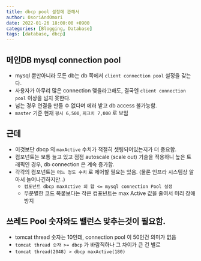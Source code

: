 ```yaml
---
title: dbcp pool 설정에 관해서
author: OsoriAndOmori
date: 2022-01-26 18:00:00 +0900
categories: [Blogging, Database]
tags: [database, dbcp]
---
```


## 메인DB mysql connection pool
- mysql 뿐만아니라 모든 db는 db 쪽에서 `client connection pool`  설정을 갖는다.
- 사용자가 아무리 많은 connection 맺을라고해도, 결국엔 `client connection pool` 이상을 넘지 못한다.
- 넘는 경우 연결을 만들 수 없다며 에러 받고 db access 불가능함.
- `master` 기준 현재 `평시 6,500`, `피크치 7,000` 로 보임

## 근데
- 이것보단 dbcp 의 `maxActive` 수치가 적절히 셋팅되어있는지가 더 중요함.
- 컴포넌트는 보통 늘고 있고 점점 autoscale (scale out) 기술을 적용하니 높은 트래픽인 경우,  db connection 은 계속 증가함.
- 각각의 컴포넌트는 `어느 정도 수치` 로 제어할 필요는 있음. (물론 인프라 시스템상 알아서 늘어나긴하지만..)
  - `컴포넌트 dbcp maxActive 의 합 <= mysql connection Pool 설정`
  - 무분별한 코드 복붙보다는 작은 컴포넌트는 max Active 값을 줄여서 미리 장애방지

## 쓰레드 Pool 숫자와도 밸런스 맞추는것이 필요함.
- tomcat thread 숫자는 10인데, connection pool 이 50인건 의미가 없음
- `tomcat thread 숫자 >= dbcp` 가 바람직하나 그 차이가 큰 건 별로
- `tomcat thread(2048) > dbcp maxActive(180)`
